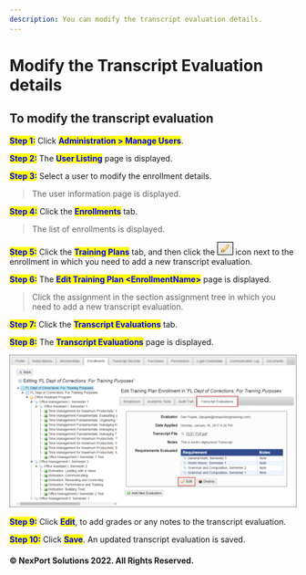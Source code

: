 ```yaml
---
description: You can modify the transcript evaluation details.
---
```


# Modify the Transcript Evaluation details

## **To modify the transcript evaluation**

<mark style="color:blue;">**Step 1:**</mark>  Click <mark style="color:blue;">**Administration > Manage Users**</mark>.

<mark style="color:blue;">**Step 2:**</mark>  The <mark style="color:blue;">**User Listing**</mark> <mark style="color:blue;"></mark><mark style="color:blue;"></mark> page is displayed.

<mark style="color:blue;">**Step 3:**</mark>  Select a user to modify the enrollment details.

> The user information page is displayed.

<mark style="color:blue;">**Step 4:**</mark>  Click the <mark style="color:blue;">**Enrollments**</mark> <mark style="color:blue;"></mark><mark style="color:blue;"></mark> tab.

> The list of enrollments is displayed.

<mark style="color:blue;">**Step 5:**</mark>  Click the <mark style="color:blue;">**Training Plans**</mark> tab, and then click the ![](/.gitbook/assets/Edit.png) icon next to the enrollment in which you need to add a new transcript evaluation.

<mark style="color:blue;">**Step 6:**</mark>  The <mark style="color:blue;">**Edit Training Plan \<EnrollmentName>**</mark> page is displayed.

> Click the assignment in the section assignment tree in which you need to add a new transcript evaluation.

<mark style="color:blue;">**Step 7:**</mark>  Click the <mark style="color:blue;">**Transcript Evaluations**</mark> tab.

<mark style="color:blue;">**Step 8:**</mark>  The <mark style="color:blue;">**Transcript Evaluations**</mark> <mark style="color:blue;"></mark><mark style="color:blue;"></mark> page is displayed.

![](/.gitbook/assets/TranscriptEvaluations_Edit_550x292.png)

<mark style="color:blue;">**Step 9:**</mark>  Click <mark style="color:blue;">**Edit**</mark>, to add grades or any notes to the transcript evaluation.

<mark style="color:blue;">**Step 10:**</mark>  Click <mark style="color:blue;">**Save**</mark>.  An updated transcript evaluation is saved.

#### © NexPort Solutions 2022. All Rights Reserved.
